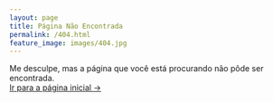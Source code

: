 ```yaml
---
layout: page
title: Página Não Encontrada
permalink: /404.html
feature_image: images/404.jpg
---
```


Me desculpe, mas a página que você está procurando não pôde ser encontrada.<br />
<a class="error-link" href="{{ site.baseurl }}/">Ir para a página inicial &rarr;</a>
